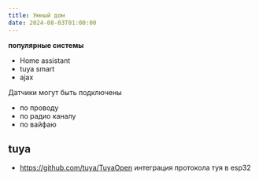 ```yaml
---
title: Умный дом
date: 2024-08-03T01:00:00
---
```



**популярные системы**
- Home assistant
- tuya smart
- ajax

Датчики могут быть подключены
- по проводу
- по радио каналу
- по вайфаю


## tuya

- https://github.com/tuya/TuyaOpen интеграция протокола туя в esp32